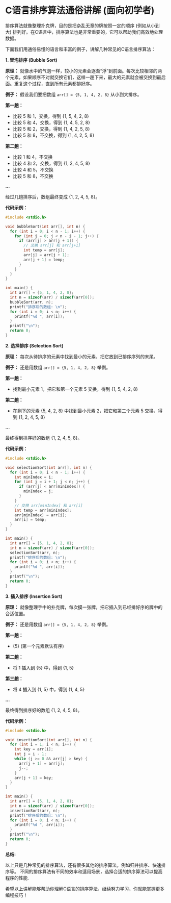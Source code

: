 # C语言排序算法通俗讲解 (面向初学者)

排序算法就像整理扑克牌，目的是把杂乱无章的牌按照一定的顺序 (例如从小到大) 排列好。在C语言中，排序算法也是非常重要的，它可以帮助我们高效地处理数据。

下面我们用通俗易懂的语言和丰富的例子，讲解几种常见的C语言排序算法：

**1. 冒泡排序 (Bubble Sort)**

**原理：** 就像水中的气泡一样，较小的元素会逐渐“浮”到前面。每次比较相邻的两个元素，如果顺序不对就交换它们，这样一趟下来，最大的元素就会被交换到最后面。重复这个过程，直到所有元素都排好序。

**例子：** 假设我们要把数组 `arr[] = {5, 1, 4, 2, 8}` 从小到大排序。

**第一趟：**

* 比较 5 和 1，交换，得到 {1, 5, 4, 2, 8}
* 比较 5 和 4，交换，得到 {1, 4, 5, 2, 8}
* 比较 5 和 2，交换，得到 {1, 4, 2, 5, 8}
* 比较 5 和 8，不交换，得到 {1, 4, 2, 5, 8}

**第二趟：**

* 比较 1 和 4，不交换
* 比较 4 和 2，交换，得到 {1, 2, 4, 5, 8}
* 比较 4 和 5，不交换
* 比较 5 和 8，不交换

**...**

经过几趟排序后，数组最终变成 {1, 2, 4, 5, 8}。


**代码示例：**

```c
#include <stdio.h>

void bubbleSort(int arr[], int n) {
  for (int i = 0; i < n - 1; i++) {
    for (int j = 0; j < n - i - 1; j++) {
      if (arr[j] > arr[j + 1]) {
        // 交换 arr[j] 和 arr[j+1]
        int temp = arr[j];
        arr[j] = arr[j + 1];
        arr[j + 1] = temp;
      }
    }
  }
}

int main() {
  int arr[] = {5, 1, 4, 2, 8};
  int n = sizeof(arr) / sizeof(arr[0]);
  bubbleSort(arr, n);
  printf("排序后的数组: \n");
  for (int i = 0; i < n; i++) {
    printf("%d ", arr[i]);
  }
  printf("\n");
  return 0;
}
```


**2. 选择排序 (Selection Sort)**

**原理：**  每次从待排序的元素中找到最小的元素，把它放到已排序序列的末尾。

**例子：** 还是用数组 `arr[] = {5, 1, 4, 2, 8}` 举例。

**第一趟：**

* 找到最小元素 1，把它和第一个元素 5 交换，得到 {1, 5, 4, 2, 8}

**第二趟：**

* 在剩下的元素 {5, 4, 2, 8} 中找到最小元素 2，把它和第二个元素 5 交换，得到 {1, 2, 4, 5, 8}

**...**

最终得到排序好的数组 {1, 2, 4, 5, 8}。

**代码示例：**

```c
#include <stdio.h>

void selectionSort(int arr[], int n) {
  for (int i = 0; i < n - 1; i++) {
    int minIndex = i;
    for (int j = i + 1; j < n; j++) {
      if (arr[j] < arr[minIndex]) {
        minIndex = j;
      }
    }
    // 交换 arr[minIndex] 和 arr[i]
    int temp = arr[minIndex];
    arr[minIndex] = arr[i];
    arr[i] = temp;
  }
}

int main() {
  int arr[] = {5, 1, 4, 2, 8};
  int n = sizeof(arr) / sizeof(arr[0]);
  selectionSort(arr, n);
  printf("排序后的数组: \n");
  for (int i = 0; i < n; i++) {
    printf("%d ", arr[i]);
  }
  printf("\n");
  return 0;
}
```


**3. 插入排序 (Insertion Sort)**

**原理：**  就像整理手中的扑克牌，每次摸一张牌，把它插入到已经排好序的牌中的合适位置。

**例子：**  还是用数组 `arr[] = {5, 1, 4, 2, 8}` 举例。

**第一趟：**

* {5}  (第一个元素默认有序)

**第二趟：**

* 将 1 插入到 {5} 中，得到 {1, 5}

**第三趟：**

* 将 4 插入到 {1, 5} 中，得到 {1, 4, 5}

**...**

最终得到排序好的数组 {1, 2, 4, 5, 8}。

**代码示例：**

```c
#include <stdio.h>

void insertionSort(int arr[], int n) {
  for (int i = 1; i < n; i++) {
    int key = arr[i];
    int j = i - 1;
    while (j >= 0 && arr[j] > key) {
      arr[j + 1] = arr[j];
      j--;
    }
    arr[j + 1] = key;
  }
}

int main() {
  int arr[] = {5, 1, 4, 2, 8};
  int n = sizeof(arr) / sizeof(arr[0]);
  insertionSort(arr, n);
  printf("排序后的数组: \n");
  for (int i = 0; i < n; i++) {
    printf("%d ", arr[i]);
  }
  printf("\n");
  return 0;
}
```

**总结:** 

以上只是几种常见的排序算法，还有很多其他的排序算法，例如归并排序、快速排序等。 不同的排序算法有不同的效率和适用场景，选择合适的排序算法可以提高程序的性能.

希望以上讲解能够帮助你理解C语言的排序算法，继续努力学习，你就能掌握更多编程技巧！
